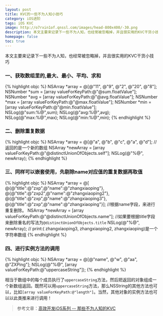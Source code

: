 ```yaml
---
layout: post
title: KVC的一些不为人知小技巧
category: iOS进阶
tags: iOS KVC
image: http://o7rxin1of.qnssl.com/images/head-800x400/-30.png
description: 本文主要来记录下一些不为人知，也经常被忽略掉，并且很实用的KVC干货小技巧
homepage: false
toc: true
---
```


本文主要来记录下一些不为人知，也经常被忽略掉，并且很实用的KVC干货小技巧

### 一、获取数组里的,最大、最小、平均、求和

{% highlight objc  %}
NSArray *array = @[@"11", @"9", @"2", @"20", @"8"]; 
NSNumber *sum = [array valueForKeyPath:@"@sum.floatValue"]; 
NSNumber *avg = [array valueForKeyPath:@"@avg.floatValue"]; 
NSNumber *max = [array valueForKeyPath:@"@max.floatValue"]; 
NSNumber *min = [array valueForKeyPath:@"@min.floatValue"];  
NSLog(@"sum:%@",sum); 
NSLog(@"avg:%@",avg);
NSLog(@"max:%@",max); 
NSLog(@"min:%@",min);
{% endhighlight %}

### 二、删除重复数据

{% highlight objc  %}
NSArray *array = @[@"a", @"b", @"c", @"a", @"d"]; //返回的是一个新的数组
NSArray *newArray = [array valueForKeyPath:@"@distinctUnionOfObjects.self"]; 
NSLog(@"%@", newArray);
{% endhighlight %}

### 三、同样可以嵌套使用，先剔除name对应值的重复数据再取值
{% highlight objc  %}
NSArray *array = @[ @{@"title":@"zxp",@"name":@"zhangxiaoping"}, @{@"title":@"zxp2",@"name":@"zhangxiaoping2"}, @{@"title":@"zxp",@"name":@"zhangxiaoping3"}, @{@"title":@"zxp",@"name":@"zhangxiaoping"}];
//根据name字段，来进行重复删除。
NSArray *newArray = [array valueForKeyPath:@"@distinctUnionOfObjects.name"];
//如果要根据title字段来删除重名的写法为`@distinctUnionOfObjects.title` 
NSLog(@"%@", newArray);
// print:( zhangxiaoping3, zhangxiaoping2, zhangxiaoping)是一个字符串数组
{% endhighlight %}

### 四、进行实例方法的调用

{% highlight objc  %}
NSArray *array = @[@"name", @"w", @"aa", @"ZXPing"]; 
NSLog(@"%@", [array valueForKeyPath:@"uppercaseString"]);
{% endhighlight %}

相当于数组中的每个成员执行了`uppercaseString`方法，然后把返回的对象组成一个新数组返回。既然可以用`uppercaseString`方法，那么NSString的其他方法也可以，比如`[array valueForKeyPath:@"length"]`。当然，其他对象的实例方法也可以以此类推来进行调用！

> 参考文章：[高效开发iOS系列 -- 那些不为人知的KVC](http://www.jianshu.com/p/a6a0abac1c4a)

















